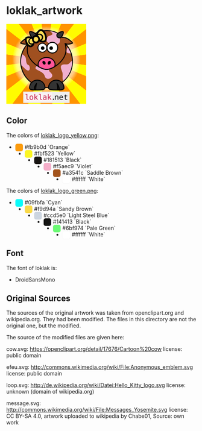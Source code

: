 # loklak_artwork

![alt text](/website%20images/loklak_sticker_yellow.png "loklak logo")

## Color

The colors of [loklak_logo_yellow.png](/website%20images/loklak_sticker_yellow.png):



- <div  style='width:20px;height:20px;border-radius:5px;float:left;margin-right:5px;box-shadow:0px 0px 2px 1px rgba(240,240,240,0.4);background: #fb9b0d'></div> #fb9b0d `Orange` 
- <div  style='width:20px;height:20px;border-radius:5px;float:left;margin-right:5px;box-shadow:0px 0px 2px 1px rgba(240,240,240,0.4);background: #fbf523'></div>  #fbf523 `Yellow`
- <div  style='width:20px;height:20px;border-radius:5px;float:left;margin-right:5px;box-shadow:0px 0px 2px 1px rgba(240,240,240,0.4);background: #181513'></div> #181513 `Black`
- <div  style='width:20px;height:20px;border-radius:5px;float:left;margin-right:5px;box-shadow:0px 0px 2px 1px rgba(240,240,240,0.4);background: #f5aec9'></div> #f5aec9 `Violet`
- <div  style='width:20px;height:20px;border-radius:5px;float:left;margin-right:5px;box-shadow:0px 0px 2px 1px rgba(240,240,240,0.4);background: #a3541c'></div> #a3541c `Saddle Brown`
- <div  style='width:20px;height:20px;border-radius:5px;float:left;margin-right:5px;box-shadow:0px 0px 2px 1px rgba(240,240,240,0.4);background: #ffffff'></div> #ffffff `White`

The colors of [loklak_logo_green.png](/website%20images/loklak_sticker_green.png):

- <div  style='width:20px;height:20px;border-radius:5px;float:left;margin-right:5px;box-shadow:0px 0px 2px 1px rgba(240,240,240,0.4);background: #09fbfa'></div> #09fbfa `Cyan`
- <div  style='width:20px;height:20px;border-radius:5px;float:left;margin-right:5px;box-shadow:0px 0px 2px 1px rgba(240,240,240,0.4);background: #f9d94a'></div> #f9d94a `Sandy Brown`
- <div  style='width:20px;height:20px;border-radius:5px;float:left;margin-right:5px;box-shadow:0px 0px 2px 1px rgba(240,240,240,0.4);background: #ccd5e0'></div> #ccd5e0 `Light Steel Blue`
- <div  style='width:20px;height:20px;border-radius:5px;float:left;margin-right:5px;box-shadow:0px 0px 2px 1px rgba(240,240,240,0.4);background: #141413'></div> #141413 `Black`
- <div  style='width:20px;height:20px;border-radius:5px;float:left;margin-right:5px;box-shadow:0px 0px 2px 1px rgba(240,240,240,0.4);background: #6bf974'></div> #6bf974 `Pale Green`
- <div  style='width:20px;height:20px;border-radius:5px;float:left;margin-right:5px;box-shadow:0px 0px 2px 1px rgba(240,240,240,0.4);background: #ffffff'></div> #ffffff `White`


## Font

The font of loklak is:

- DroidSansMono

## Original Sources

The sources of the original artwork was taken from openclipart.org and wikipedia.org. They had been modified. The files in this directory are not the original one, but the modified. 

The source of the modified files are given here:

cow.svg:
https://openclipart.org/detail/17676/Cartoon%20cow
license: public domain

efeu.svg:
http://commons.wikimedia.org/wiki/File:Anonymous_emblem.svg
license: public domain

loop.svg:
http://de.wikipedia.org/wiki/Datei:Hello_Kitty_logo.svg
license: unknown (domain of wikipedia.org)

message.svg:
http://commons.wikimedia.org/wiki/File:Messages_Yosemite.svg
license: CC BY-SA 4.0, artwork uploaded to wikipedia by Chabe01, Source: own work
